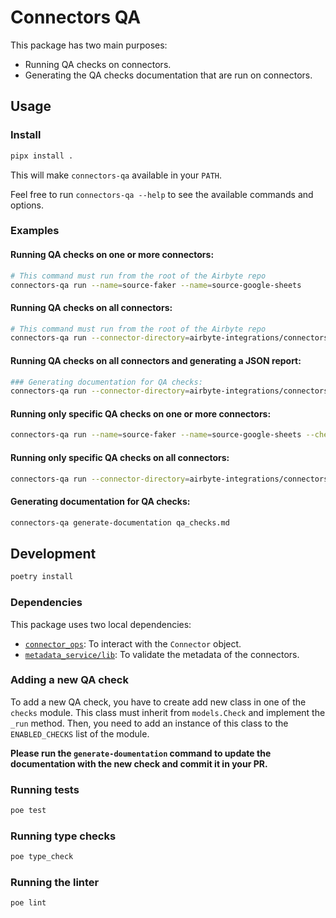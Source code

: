 # Connectors QA

This package has two main purposes:
* Running QA checks on connectors.
* Generating the QA checks documentation that are run on connectors.



## Usage

### Install

```bash
pipx install .
```

This will make `connectors-qa` available in your `PATH`.


Feel free to run `connectors-qa --help` to see the available commands and options.


### Examples

#### Running QA checks on one or more connectors:

```bash
# This command must run from the root of the Airbyte repo
connectors-qa run --name=source-faker --name=source-google-sheets
```
#### Running QA checks on all connectors:

```bash
# This command must run from the root of the Airbyte repo
connectors-qa run --connector-directory=airbyte-integrations/connectors
```

#### Running QA checks on all connectors and generating a JSON report:

```bash
### Generating documentation for QA checks:
connectors-qa run --connector-directory=airbyte-integrations/connectors --report-path=qa_report.json
```

#### Running only specific QA checks on one or more connectors:

```bash
connectors-qa run --name=source-faker --name=source-google-sheets --check=CheckConnectorIconIsAvailable --check=CheckConnectorUsesPythonBaseImage
```

#### Running only specific QA checks on all connectors:

```bash
connectors-qa run --connector-directory=airbyte-integrations/connectors --check=CheckConnectorIconIsAvailable --check=CheckConnectorUsesPythonBaseImage
```

#### Generating documentation for QA checks:

```bash
connectors-qa generate-documentation qa_checks.md
```

## Development

```bash
poetry install
```

### Dependencies
This package uses two local dependencies:
* [`connector_ops`](https://github.com/airbytehq/airbyte/blob/master/airbyte-ci/connectors/connector_ops): To interact with the `Connector` object.
* [`metadata_service/lib`]((https://github.com/airbytehq/airbyte/blob/master/airbyte-ci/connectors/metadata_service/lib)): To validate the metadata of the connectors.

### Adding a new QA check

To add a new QA check, you have to create add new class in one of the `checks` module. This class must inherit from `models.Check` and implement the `_run` method. Then, you need to add an instance of this class to the `ENABLED_CHECKS` list of the module.

**Please run the `generate-doumentation` command to update the documentation with the new check and commit it in your PR.**

### Running tests

```bash
poe test
```

### Running type checks

```bash
poe type_check
```

### Running the linter

```bash
poe lint
```